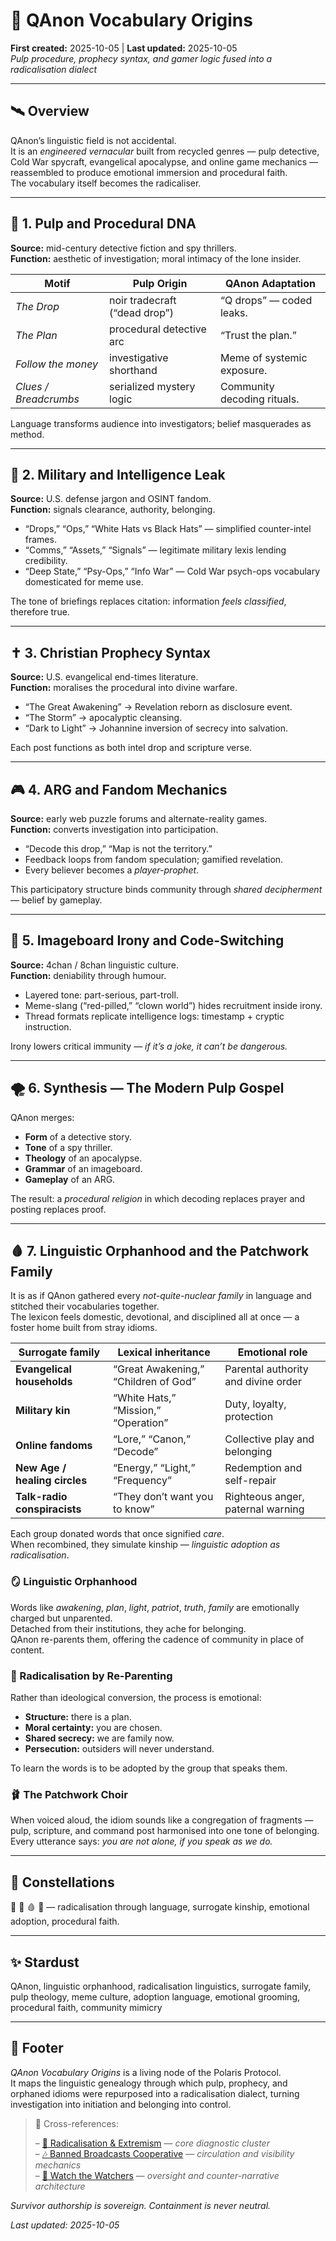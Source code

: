 # 🐇 QAnon Vocabulary Origins  
**First created:** 2025-10-05 | **Last updated:** 2025-10-05  
*Pulp procedure, prophecy syntax, and gamer logic fused into a radicalisation dialect*

---

## 🛰️ Overview  

QAnon’s linguistic field is not accidental.  
It is an *engineered vernacular* built from recycled genres — pulp detective, Cold War spycraft, evangelical apocalypse, and online game mechanics — reassembled to produce emotional immersion and procedural faith.  
The vocabulary itself becomes the radicaliser.

---

## 🧬 1. Pulp and Procedural DNA  

**Source:** mid-century detective fiction and spy thrillers.  
**Function:** aesthetic of investigation; moral intimacy of the lone insider.

| Motif | Pulp Origin | QAnon Adaptation |
|-------|-------------|------------------|
| *The Drop* | noir tradecraft (“dead drop”) | “Q drops” — coded leaks. |
| *The Plan* | procedural detective arc | “Trust the plan.” |
| *Follow the money* | investigative shorthand | Meme of systemic exposure. |
| *Clues / Breadcrumbs* | serialized mystery logic | Community decoding rituals. |

Language transforms audience into investigators; belief masquerades as method.

---

## 🧿 2. Military and Intelligence Leak  

**Source:** U.S. defense jargon and OSINT fandom.  
**Function:** signals clearance, authority, belonging.

- “Drops,” “Ops,” “White Hats vs Black Hats” — simplified counter-intel frames.  
- “Comms,” “Assets,” “Signals” — legitimate military lexis lending credibility.  
- “Deep State,” “Psy-Ops,” “Info War” — Cold War psych-ops vocabulary domesticated for meme use.  

The tone of briefings replaces citation: information *feels classified*, therefore true.

---

## ✝️ 3. Christian Prophecy Syntax  

**Source:** U.S. evangelical end-times literature.  
**Function:** moralises the procedural into divine warfare.

- “The Great Awakening” → Revelation reborn as disclosure event.  
- “The Storm” → apocalyptic cleansing.  
- “Dark to Light” → Johannine inversion of secrecy into salvation.

Each post functions as both intel drop and scripture verse.

---

## 🎮 4. ARG and Fandom Mechanics  

**Source:** early web puzzle forums and alternate-reality games.  
**Function:** converts investigation into participation.

- “Decode this drop,” “Map is not the territory.”  
- Feedback loops from fandom speculation; gamified revelation.  
- Every believer becomes a *player-prophet*.

This participatory structure binds community through *shared decipherment* — belief by gameplay.

---

## 👾 5. Imageboard Irony and Code-Switching  

**Source:** 4chan / 8chan linguistic culture.  
**Function:** deniability through humour.

- Layered tone: part-serious, part-troll.  
- Meme-slang (“red-pilled,” “clown world”) hides recruitment inside irony.  
- Thread formats replicate intelligence logs: timestamp + cryptic instruction.  

Irony lowers critical immunity — *if it’s a joke, it can’t be dangerous.*

---

## 🌪️ 6. Synthesis — The Modern Pulp Gospel  

QAnon merges:  
- **Form** of a detective story.  
- **Tone** of a spy thriller.  
- **Theology** of an apocalypse.  
- **Grammar** of an imageboard.  
- **Gameplay** of an ARG.  

The result: a *procedural religion* in which decoding replaces prayer and posting replaces proof.

---

## 🩸 7. Linguistic Orphanhood and the Patchwork Family  

It is as if QAnon gathered every *not-quite-nuclear family* in language and stitched their vocabularies together.  
The lexicon feels domestic, devotional, and disciplined all at once — a foster home built from stray idioms.

| Surrogate family | Lexical inheritance | Emotional role |
|------------------|--------------------|----------------|
| **Evangelical households** | “Great Awakening,” “Children of God” | Parental authority and divine order |
| **Military kin** | “White Hats,” “Mission,” “Operation” | Duty, loyalty, protection |
| **Online fandoms** | “Lore,” “Canon,” “Decode” | Collective play and belonging |
| **New Age / healing circles** | “Energy,” “Light,” “Frequency” | Redemption and self-repair |
| **Talk-radio conspiracists** | “They don’t want you to know” | Righteous anger, paternal warning |

Each group donated words that once signified *care*.  
When recombined, they simulate kinship — *linguistic adoption as radicalisation*.

### 🪞 Linguistic Orphanhood  
Words like *awakening*, *plan*, *light*, *patriot*, *truth*, *family* are emotionally charged but unparented.  
Detached from their institutions, they ache for belonging.  
QAnon re-parents them, offering the cadence of community in place of content.

### 🧠 Radicalisation by Re-Parenting  
Rather than ideological conversion, the process is emotional:  
- **Structure:** there is a plan.  
- **Moral certainty:** you are chosen.  
- **Shared secrecy:** we are family now.  
- **Persecution:** outsiders will never understand.  

To learn the words is to be adopted by the group that speaks them.

### 🩰 The Patchwork Choir  
When voiced aloud, the idiom sounds like a congregation of fragments — pulp, scripture, and command post harmonised into one tone of belonging.  
Every utterance says: *you are not alone, if you speak as we do.*

---

## 🌌 Constellations  

🪬 🐇 🩸 🧿 — radicalisation through language, surrogate kinship, emotional adoption, procedural faith.

---

## ✨ Stardust  

QAnon, linguistic orphanhood, radicalisation linguistics, surrogate family, pulp theology, meme culture, adoption language, emotional grooming, procedural faith, community mimicry

---

## 🏮 Footer  

*QAnon Vocabulary Origins* is a living node of the Polaris Protocol.  
It maps the linguistic genealogy through which pulp, prophecy, and orphaned idioms were repurposed into a radicalisation dialect, turning investigation into initiation and belonging into control.  

> 📡 Cross-references:
> 
> – [🪬 Radicalisation & Extremism](./README.md) — *core diagnostic cluster*  
> – [🎶 Banned Broadcasts Cooperative](../🎶_Banned_Broadcasts_Cooperative/README.md) — *circulation and visibility mechanics*  
> – [🧿 Watch the Watchers](../🧿_Watch_The_Watchers/README.md) — *oversight and counter-narrative architecture*  

*Survivor authorship is sovereign. Containment is never neutral.*  

_Last updated: 2025-10-05_
